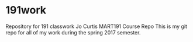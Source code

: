 # 191work
Repository for 191 classwork
Jo Curtis MART191 Course Repo
This is my git repo for all of my work during the spring 2017 semester. 
